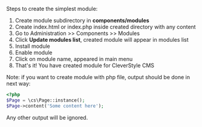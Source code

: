 Steps to create the simplest module:

1. Create module subdirectory in **components/modules**
2. Create index.html or index.php inside created directory with any content
3. Go to Administration >> Components >> Modules
4. Click **Update modules list**, created module will appear in modules list
5. Install module
6. Enable module
7. Click on module name, appeared in main menu
8. That's it! You have created module for CleverStyle CMS

Note: if you want to create module with php file, output should be done in next way:
```php
<?php
$Page = \cs\Page::instance();
$Page->content('Some content here');
```
Any other output will be ignored.
